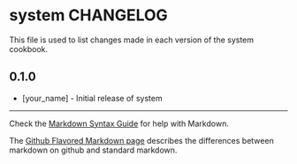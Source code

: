 system CHANGELOG
================

This file is used to list changes made in each version of the system cookbook.

0.1.0
-----
- [your_name] - Initial release of system

- - -
Check the [Markdown Syntax Guide](http://daringfireball.net/projects/markdown/syntax) for help with Markdown.

The [Github Flavored Markdown page](http://github.github.com/github-flavored-markdown/) describes the differences between markdown on github and standard markdown.

